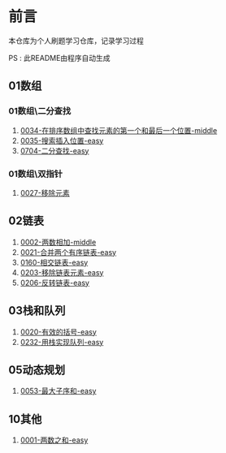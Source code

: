 # 前言
本仓库为个人刷题学习仓库，记录学习过程

PS : 此README由程序自动生成
## 01数组
### 01数组\二分查找
1. [0034-在排序数组中查找元素的第一个和最后一个位置-middle](https://github.com/SukiEva/AlgorithmLearning/blob/master/01数组/二分查找/0034-在排序数组中查找元素的第一个和最后一个位置-middle.cpp)
2. [0035-搜索插入位置-easy](https://github.com/SukiEva/AlgorithmLearning/blob/master/01数组/二分查找/0035-搜索插入位置-easy.cpp)
3. [0704-二分查找-easy](https://github.com/SukiEva/AlgorithmLearning/blob/master/01数组/二分查找/0704-二分查找-easy.cpp)
### 01数组\双指针
1. [0027-移除元素](https://github.com/SukiEva/AlgorithmLearning/blob/master/01数组/双指针/0027-移除元素.cpp)
## 02链表
1. [0002-两数相加-middle](https://github.com/SukiEva/AlgorithmLearning/blob/master/02链表/0002-两数相加-middle.cpp)
2. [0021-合并两个有序链表-easy](https://github.com/SukiEva/AlgorithmLearning/blob/master/02链表/0021-合并两个有序链表-easy.cpp)
3. [0160-相交链表-easy](https://github.com/SukiEva/AlgorithmLearning/blob/master/02链表/0160-相交链表-easy.cpp)
4. [0203-移除链表元素-easy](https://github.com/SukiEva/AlgorithmLearning/blob/master/02链表/0203-移除链表元素-easy.cpp)
5. [0206-反转链表-easy](https://github.com/SukiEva/AlgorithmLearning/blob/master/02链表/0206-反转链表-easy.cpp)
## 03栈和队列
1. [0020-有效的括号-easy](https://github.com/SukiEva/AlgorithmLearning/blob/master/03栈和队列/0020-有效的括号-easy.cpp)
2. [0232-用栈实现队列-easy](https://github.com/SukiEva/AlgorithmLearning/blob/master/03栈和队列/0232-用栈实现队列-easy.cpp)
## 05动态规划
1. [0053-最大子序和-easy](https://github.com/SukiEva/AlgorithmLearning/blob/master/05动态规划/0053-最大子序和-easy.cpp)
## 10其他
1. [0001-两数之和-easy](https://github.com/SukiEva/AlgorithmLearning/blob/master/10其他/0001-两数之和-easy.cpp)
